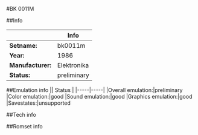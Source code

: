 #BK 0011M

##Info

||Info|
|-----|-----|
|**Setname:**|bk0011m
|**Year:**|1986
|**Manufacturer:**|Elektronika
|**Status:**|preliminary

##Emulation info
|| Status |
|-----|-----|
|Overall emulation:|preliminary
|Color emulation:|good
|Sound emulation:|good
|Graphics emulation:|good
|Savestates:|unsupported

##Tech info

##Romset info

<!--- START OF EDITED COMMENT DO NOT TOUCH TEXT ABOVE-->

